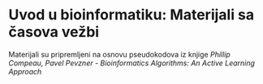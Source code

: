 # Uvod u bioinformatiku: Materijali sa časova vežbi
Materijali su pripremljeni na osnovu pseudokodova iz knjige *Phillip Compeau, Pavel Pevzner - Bioinformatics Algorithms: An Active Learning Approach*